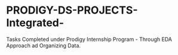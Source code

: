 # PRODIGY-DS-PROJECTS-Integrated-
Tasks Completed under Prodigy Internship Program - Through EDA Approach ad Organizing Data.
